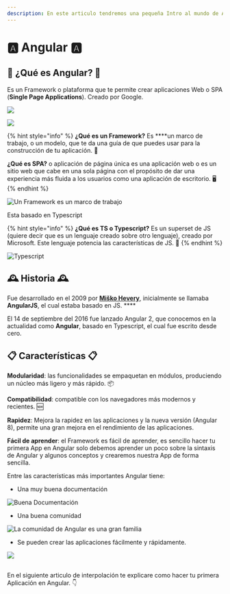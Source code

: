 ```yaml
---
description: En este articulo tendremos una pequeña Intro al mundo de Angular
---
```


# 🅰️ Angular 🅰️

## 🤔 ¿Qué es Angular? 🤔

Es un Framework o plataforma que te permite crear aplicaciones Web o SPA \(**Single Page Applications**\). Creado por Google.

![](.gitbook/assets/angularhappy.png)

![](.gitbook/assets/google.png)

{% hint style="info" %}
 **¿Qué es un Framework?** Es ****un marco de trabajo, o un modelo, que te da una guía de que puedes usar para la construcción de tu aplicación. 🧰

**¿Qué es SPA?** o aplicación de página única es una aplicación web o es un sitio web que cabe en una sola página con el propósito de dar una experiencia más fluida a los usuarios como una aplicación de escritorio. 🖥️
{% endhint %}

![Un Framework es un marco de trabajo](.gitbook/assets/marco.png)

Esta basado en Typescript

{% hint style="info" %}
**¿Qué es TS o Typescript?** Es un superset de JS \(quiere decir que es un lenguaje creado sobre otro lenguaje\), creado por Microsoft. Este lenguaje potencia las características de JS. 💪
{% endhint %}

![Typescript](.gitbook/assets/ts.png)

## 🕰️ Historia 🕰️

Fue desarrollado en el 2009 por [**Miško Hevery**](https://github.com/mhevery), inicialmente se llamaba **AngularJS**, el cual estaba basado en JS. ****

El 14 de septiembre del 2016 fue lanzado Angular 2, que conocemos en la actualidad como **Angular**, basado en Typescript, el cual fue escrito desde cero.

## 📋 Características 📋

**Modularidad**: las funcionalidades se empaquetan en módulos, produciendo un núcleo más ligero y más rápido. 📦

**Compatibilidad**: compatible con los navegadores más modernos y recientes. 🆕

**Rapidez**: Mejora la rapidez en las aplicaciones y la nueva versión \(Angular 8\), permite una gran mejora en el rendimiento de las aplicaciones.

**Fácil de aprender**: el Framework es fácil de aprender, es sencillo hacer tu primera App en Angular solo debemos aprender un poco sobre la sintaxis de Angular y algunos conceptos y  crearemos nuestra App de forma sencilla. 

Entre las características más importantes Angular tiene:

* Una muy buena documentación

![Buena Documentaci&#xF3;n](.gitbook/assets/doc.png)

* Una buena comunidad

![La comunidad de Angular es una gran familia](.gitbook/assets/comunidad.png)

* Se pueden crear las aplicaciones fácilmente y rápidamente.

![](.gitbook/assets/flash.png)

## 

En el siguiente articulo de interpolación te explicare como hacer tu primera Aplicación en Angular. 👇



